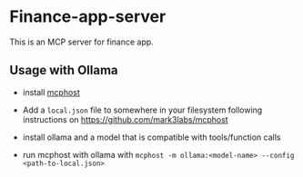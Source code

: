 # Finance-app-server

This is an MCP server for finance app.

## Usage with Ollama

- install [mcphost](https://github.com/mark3labs/mcphost)

- Add a `local.json` file to somewhere in your filesystem following instructions on https://github.com/mark3labs/mcphost

- install ollama and a model that is compatible with tools/function calls

- run mcphost with ollama with `mcphost -m ollama:<model-name> --config <path-to-local.json>`
